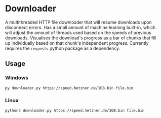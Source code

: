# Downloader
A multithreaded HTTP file downloader that will resume downloads upon disconnect errors.
Has a small amount of machine learning built-in, which will adjust the amount of threads used based on the speeds of previous downloads.
Visualises the download's progress as a bar of chunks that fill up individually based on that chunk's independent progress.
Currently requires the `requests` python package as a dependency.

## Usage
### Windows
`py downloader.py https://speed.hetzner.de/1GB.bin file.bin`
### Linux
`python3 downloader.py https://speed.hetzner.de/1GB.bin file.bin`
